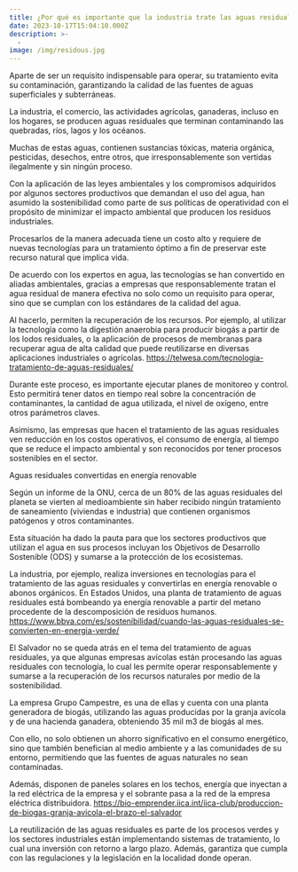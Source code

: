 ```yaml
---
title: ¿Por qué es importante que la industria trate las aguas residuales?
date: 2023-10-17T15:04:10.000Z
description: >-
  -
image: /img/residous.jpg
---
```


Aparte de ser un requisito indispensable para operar, su tratamiento evita su contaminación, garantizando la calidad de las fuentes de aguas superficiales y subterráneas.

La industria, el comercio, las actividades agrícolas, ganaderas, incluso en los hogares, se producen aguas residuales que terminan contaminando las quebradas, ríos, lagos y los océanos.

Muchas de estas aguas, contienen sustancias tóxicas, materia orgánica, pesticidas, desechos, entre otros,  que irresponsablemente son vertidas ilegalmente y sin ningún proceso.

Con la aplicación de las leyes ambientales y los compromisos adquiridos por algunos sectores productivos que demandan el uso del agua, han asumido la sostenibilidad como parte de sus políticas de operatividad con el propósito de minimizar el impacto ambiental que producen los residuos industriales.

Procesarlos de la manera adecuada tiene un costo alto y requiere de nuevas tecnologías para un tratamiento óptimo a fin de preservar este recurso natural que implica vida.

De acuerdo con los expertos en agua, las tecnologías se han convertido en aliadas ambientales, gracias a empresas que responsablemente tratan el agua residual de manera efectiva no solo como un requisito para operar, sino que se cumplan con los estándares de la calidad del agua.

Al hacerlo, permiten la recuperación de los recursos. Por ejemplo, al utilizar la tecnología como la digestión anaerobia para producir biogás a partir de los lodos residuales, o la aplicación de procesos de membranas para recuperar agua de alta calidad que puede reutilizarse en diversas aplicaciones industriales o agrícolas. https://telwesa.com/tecnologia-tratamiento-de-aguas-residuales/

Durante este proceso, es importante ejecutar planes de monitoreo y control. Esto permitirá tener datos en tiempo real sobre la concentración de contaminantes, la cantidad de agua utilizada, el nivel de oxígeno, entre otros parámetros claves.

Asimismo, las empresas que hacen el tratamiento de las aguas residuales ven reducción en los costos operativos, el consumo de energía, al tiempo que se reduce el impacto ambiental y son reconocidos por tener procesos sostenibles en el sector.

Aguas residuales convertidas en energía renovable

Según un informe de la ONU, cerca de un 80% de las aguas residuales del planeta se vierten al medioambiente sin haber recibido ningún tratamiento de saneamiento (viviendas e industria) que contienen organismos patógenos y otros contaminantes.

Esta situación ha dado la pauta para que los sectores productivos que utilizan el agua en sus procesos incluyan los Objetivos de Desarrollo Sostenible (ODS) y sumarse a la protección de los ecosistemas.

La industria, por ejemplo, realiza inversiones en tecnologías para el tratamiento de las aguas residuales y convertirlas en energía renovable o abonos orgánicos. En Estados Unidos, una planta de tratamiento de aguas residuales está bombeando ya energía renovable a partir del metano procedente de la descomposición de residuos humanos. https://www.bbva.com/es/sostenibilidad/cuando-las-aguas-residuales-se-convierten-en-energia-verde/

El Salvador no se queda atrás en el tema del tratamiento de aguas residuales, ya que algunas empresas avícolas están procesando las aguas residuales con tecnología, lo cual les permite operar responsablemente y sumarse a la recuperación de los recursos naturales por medio de la sostenibilidad.

La empresa Grupo Campestre, es una de ellas y cuenta con una planta generadora de biogás, utilizando las aguas producidas por la granja avícola y de una hacienda ganadera, obteniendo 35 mil m3 de biogás al mes.

Con ello, no solo obtienen un ahorro significativo en el consumo energético, sino que también benefician al medio ambiente y a las comunidades de su entorno, permitiendo que las fuentes de aguas naturales no sean contaminadas.

Además, disponen de paneles solares en los techos, energía que inyectan a la red eléctrica de la empresa y el sobrante pasa a la red de la empresa eléctrica distribuidora. https://bio-emprender.iica.int/iica-club/produccion-de-biogas-granja-avicola-el-brazo-el-salvador

La reutilización de las aguas residuales es parte de los procesos verdes y los sectores industriales están implementando sistemas de tratamiento, lo cual una inversión con retorno a largo plazo. Además, garantiza que cumpla con las regulaciones y la legislación en la localidad donde operan.
